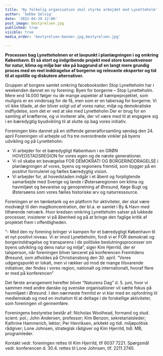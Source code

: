 ```yaml
---
title: 'Ny folkelig organisation skal styrke arbejdet mod Lynetteholm'
author: 'Sebbe Selvig'
date: '2022-04-29 12:00'
post_image: bestyrelsen.jpg
published: true
visible: true
media_order: 'bestyrelsen-banner.jpg,bestyrelsen.jpg'

---
```


**Processen bag Lynetteholmen er et lavpunkt i planlægningen i og omkring København. Et så stort og indgribende projekt med store konsekvenser for natur, klima og miljø bør ske på baggrund af en langt mere grundig proces med en reel inddragelse af borgerne og relevante eksperter og tid til at opstille og diskutere alternativer.**

Gruppen af borgere samlet omkring facebooksiden Stop Lynetteholm har i weekenden dannet en ny forening: Byen for borgerne – Stop Lynetteholm. Mere end 14.000 følger nu de mange aspekter af kæmpeprojektet, som muligvis er en vindersag for de få, men som er en tabersag for borgerne. Vi vil ikke tillade, at der bliver solgt ud af vores natur, miljø og demokratiske indflydelse, som det er ved at ske med Lynetteholm Der er brug for en samling af kræfterne, og vi inviterer alle, der vil være med til at engagere sig i en bæredygtig byudvikling til at slutte op bag vores initiativ.

Foreningen blev dannet på en stiftende generalforsamling søndag den 24. april Foreningen vil arbejde ud fra tre overordnede vinkler på byens udvikling og på Lynetteholm:

* Vi arbejder for et bæredygtigt København i en GRØN HOVEDSTADSREGION for vores egen og de næste generationer.
* Vi vil skabe en bevægelse FOR DEMOKRATI OG BORGERINDDRAGELSE i planlægningen af vores, byens og regionens fremtid, som bygger på en positivt formuleret og fælles bæredygtig vision.
* Vi arbejder for, at hovedstaden indgår i et åbent og forpligtende samarbejde med Sverige og lande i Østersøregionen om klima og havmiljøet og bevarelse og genopretning af Øresund, Køge Bugt og Østersøens som vores fælles historiske arv og naturressource.

Foreningen er en tænketank og en platform for aktiviteter, der skal være modvægt til den magtkoncentration, der bl.a. er samlet i By & Havn med tilhørende netværk. Hvor kredsen omkring Lynetteholm satser på lukkede processer, insisterer vi på åbenhed og på at bringe den faglige kritik af projektet frem i offentligheden.

”- Med den ny forening bringer vi kampen for et bæredygtigt København til et nyt positivt niveau. Vi er imod Lynetteholm, fordi vi er FOR demokrati og borgerinddragelse og transparens i de politiske beslutningsprocesser om byens udvikling og dens natur og miljø”, siger Kim Hjerrild, der er talsperson, når foreningen bliver lanceret på konferencen Fremtidens Øresund, som afholdes på Christiansborg den 30. april. ”Vores udgangspunkt er lokalt, men vi rækker ud mod de mange tilsvarende initiativer, der findes i vores region, nationalt og internationalt, hvoraf flere er med på konferencen”

Det første arrangement herefter bliver ”Naturens Dag” d. 5. juni, hvor vi sammen med andre danske og svenske organisationer vil sætte fokus på havmiljøet i Øresund. I den nærmeste fremtid er vi klar med en opfordring til medlemskab og med en invitation til at deltage i de forskellige aktiviteter, som foreningen vil gennemføre.

Foreningens bestyrelse består af: Nicholas Woolhead, formand og stud. scient. pol.; John Andersen, professor; Kim Benzon, sekretariatsleder; Kathrine Hammerich, lektor; Per Henriksen, arkitekt og tidl. miljøpolitisk rådgiver; Lone Johnsen, strategisk rådgiver og Kim Hjerrild, tidl. MB, programleder.

Kontakt vedr. foreningen rettes til Kim Hjerrild, tlf 6037 7221. Spørgsmål vedr. konferencen d. 30.4. rettes til Lone Johnsen, tlf. 2211 2740.
